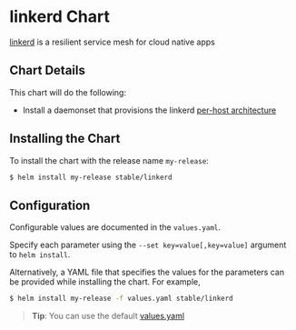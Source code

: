 # linkerd Chart

[linkerd](https://linkerd.io/) is a resilient service mesh for cloud native apps

## Chart Details
This chart will do the following:

* Install a daemonset that provisions the linkerd [per-host architecture](https://linkerd.io/in-depth/deployment#per-host)

## Installing the Chart

To install the chart with the release name `my-release`:

```bash
$ helm install my-release stable/linkerd
```

## Configuration

Configurable values are documented in the `values.yaml`.

Specify each parameter using the `--set key=value[,key=value]` argument to `helm install`.

Alternatively, a YAML file that specifies the values for the parameters can be provided while installing the chart. For example,

```bash
$ helm install my-release -f values.yaml stable/linkerd
```

> **Tip**: You can use the default [values.yaml](values.yaml)
